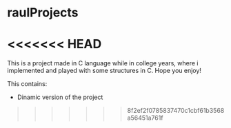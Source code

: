 # raulProjects
<<<<<<< HEAD
=======

This is a project made in C language while in college years, where i implemented and played with some structures in C.
Hope you enjoy!

This contains:

  - Dinamic version of the project
>>>>>>> 8f2ef2f0785837470c1cbf61b3568a56451a761f
